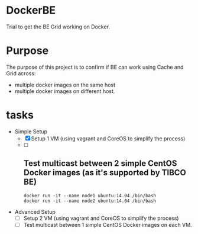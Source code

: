 # DockerBE
Trial to get the BE Grid working on Docker.

# Purpose
The purpose of this project is to confirm if BE can work using Cache and Grid across:
* multiple docker images on the same host
* multiple docker images on different host.

# tasks
- Simple Setup
  - [X] Setup 1 VM (using vagrant and CoreOS to simplify the process)
  - [ ] Test multicast between 2 simple CentOS Docker images (as it's supported by TIBCO BE)
    - 
      ```
      docker run -it --name node1 ubuntu:14.04 /bin/bash
      docker run -it --name node2 ubuntu:14.04 /bin/bash
      ```
- Advanced Setup
  - [ ] Setup 2 VM (using vagrant and CoreOS to simplify the process)
  - [ ] Test multicast between 1 simple CentOS Docker images on each VM.
